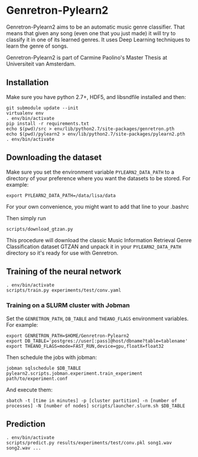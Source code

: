 # Genretron-Pylearn2

Genretron-Pylearn2 aims to be an automatic music genre classifier. That means that given any song (even one that you just made) it will try to classify it in one of its learned genres. It uses Deep Learning techniques to learn the genre of songs.

Genretron-Pylearn2 is part of Carmine Paolino's Master Thesis at Universiteit van Amsterdam.

## Installation

Make sure you have python 2.7+, HDF5, and libsndfile installed and then:

    git submodule update --init
    virtualenv env
    . env/bin/activate
    pip install -r requirements.txt
    echo $(pwd)/src > env/lib/python2.7/site-packages/genretron.pth
    echo $(pwd)/pylearn2 > env/lib/python2.7/site-packages/pylearn2.pth
    . env/bin/activate

## Downloading the dataset

Make sure you set the environment variable `PYLEARN2_DATA_PATH` to a directory of your preference where you want the datasets to be stored. For example:

    export PYLEARN2_DATA_PATH=/data/lisa/data

For your own convenience, you might want to add that line to your .bashrc

Then simply run

    scripts/download_gtzan.py

This procedure will download the classic Music Information Retrieval Genre Classification dataset GTZAN and unpack it in your `PYLEARN2_DATA_PATH` directory so it's ready for use with Genretron.

## Training of the neural network

	. env/bin/activate
    scripts/train.py experiments/test/conv.yaml

### Training on a SLURM cluster with Jobman

Set the `GENRETRON_PATH`, `DB_TABLE` and `THEANO_FLAGS` environment variables. For example:
    
    export GENRETRON_PATH=$HOME/Genretron-Pylearn2
    export DB_TABLE='postgres://user[:pass]@host/dbname?table=tablename'
    export THEANO_FLAGS=mode=FAST_RUN,device=gpu,floatX=float32

Then schedule the jobs with jobman:

    jobman sqlschedule $DB_TABLE pylearn2.scripts.jobman.experiment.train_experiment path/to/experiment.conf

And execute them:

    sbatch -t [time in minutes] -p [cluster partition] -n [number of processes] -N [number of nodes] scripts/launcher.slurm.sh $DB_TABLE


## Prediction

    . env/bin/activate
    scripts/predict.py results/experiments/test/conv.pkl song1.wav song2.wav ...
